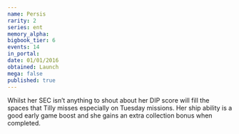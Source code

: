 ```yaml
---
name: Persis
rarity: 2
series: ent
memory_alpha:
bigbook_tier: 6
events: 14
in_portal:
date: 01/01/2016
obtained: Launch
mega: false
published: true
---
```


Whilst her SEC isn’t anything to shout about her DIP score will fill the spaces that Tilly misses especially on Tuesday missions. Her ship ability is a good early game boost and she gains an extra collection bonus when completed.
